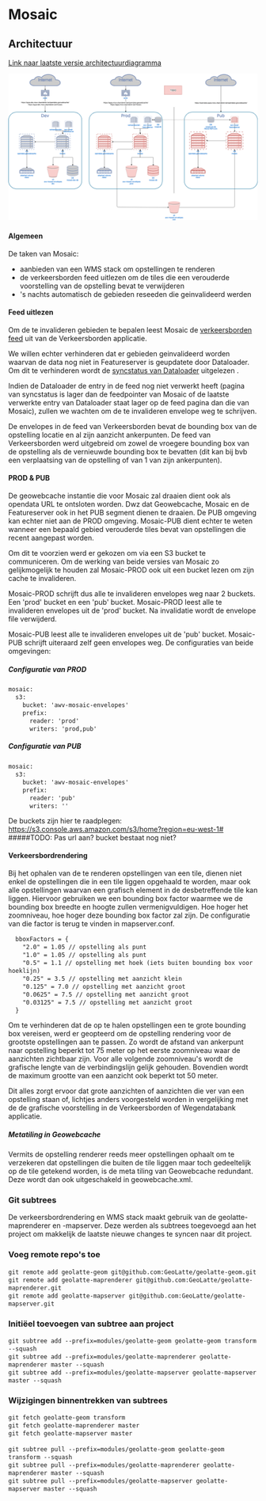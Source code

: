 # Mosaic

## Architectuur

[Link naar laatste versie architectuurdiagramma](https://drive.google.com/file/d/1KqRnKhuCO_8MxiXwb0ElCmtxnSd9_Qo1/view)


![Image van Architectuurdiagramma](mosaic-architectuur.png)

#### Algemeen

De taken van Mosaic:
  - aanbieden van een WMS stack om opstellingen te renderen
  - de verkeersborden feed uitlezen om de tiles die een verouderde voorstelling van de opstelling bevat te verwijderen
  - 's nachts automatisch de gebieden reseeden die geinvalideerd werden

#### Feed uitlezen

Om de te invalideren gebieden te bepalen leest Mosaic de [verkeersborden feed](https://apps.mow.vlaanderen.be/verkeersborden/rest/events/zi/verkeersborden/feed) uit van de Verkeersborden applicatie.


We willen echter verhinderen dat er gebieden geinvalideerd worden waarvan de data nog niet in Featureserver is geupdatete door Dataloader. Om dit te 
verhinderen wordt de [syncstatus van Dataloader](https://apps.mow.vlaanderen.be/dataloader/syncstatus/verkeersborden) uitgelezen . 

Indien de Dataloader de entry in de feed nog niet verwerkt heeft (pagina van
syncstatus is lager dan de feedpointer van Mosaic of de laatste verwerkte entry van Dataloader staat lager op de feed pagina dan die
van Mosaic), zullen we wachten om de te invalideren envelope weg te schrijven.

De envelopes in de feed van Verkeersborden bevat de bounding box van de opstelling locatie en al zijn aanzicht ankerpunten. De feed van 
Verkeersborden werd uitgebreid om zowel de vroegere bounding box van de opstelling als de vernieuwde bounding box te bevatten (dit kan 
bij bvb een verplaatsing van de opstelling of van 1 van zijn ankerpunten). 


#### PROD & PUB

De geowebcache instantie die voor Mosaic zal draaien dient ook als opendata URL te ontsloten worden. Dwz dat Geowebcache, Mosaic en de 
Featureserver ook in het PUB segment dienen te draaien. De PUB omgeving kan echter niet aan de PROD omgeving. Mosaic-PUB dient echter
te weten wanneer een bepaald gebied verouderde tiles bevat van opstellingen die recent aangepast worden. 

Om dit te voorzien werd er gekozen om via een S3 bucket te communiceren. Om de werking van beide versies van Mosaic zo gelijkmogelijk te 
houden zal Mosaic-PROD ook uit een bucket lezen om zijn cache te invalideren. 

Mosaic-PROD schrijft dus alle te invalideren envelopes weg naar 2 buckets. 
Een 'prod' bucket en een 'pub' bucket. Mosaic-PROD leest alle te invalideren envelopes uit de 'prod' bucket. Na invalidatie wordt de envelope file verwijderd. 

Mosaic-PUB leest alle te invalideren envelopes uit de 'pub' bucket. Mosaic-PUB schrijft uiteraard zelf geen envelopes weg. De configuraties van beide
omgevingen:

##### Configuratie van PROD
  
    mosaic:
      s3:
        bucket: 'awv-mosaic-envelopes'
        prefix:
          reader: 'prod'
          writers: 'prod,pub'

##### Configuratie van PUB
  
    mosaic:
      s3:
        bucket: 'awv-mosaic-envelopes'
        prefix:
          reader: 'pub'
          writers: ''


De buckets zijn hier te raadplegen: https://s3.console.aws.amazon.com/s3/home?region=eu-west-1#
#####TODO: Pas url aan? bucket bestaat nog niet?

#### Verkeersbordrendering

Bij het ophalen van de te renderen opstellingen van een tile, dienen niet enkel de opstellingen die in een tile liggen opgehaald te worden,
maar ook alle opstellingen waarvan een grafisch element in de desbetreffende tile kan liggen. Hiervoor gebruiken we een bounding box factor
waarmee we de bounding box breedte en hoogte zullen vermenigvuldigen. Hoe hoger het zoomniveau, hoe hoger deze bounding box factor zal zijn.
De configuratie van die factor is terug te vinden in mapserver.conf.

      bboxFactors = {
        "2.0" = 1.05 // opstelling als punt
        "1.0" = 1.05 // opstelling als punt
        "0.5" = 1.1 // opstelling met hoek (iets buiten bounding box voor hoeklijn)
        "0.25" = 3.5 // opstelling met aanzicht klein
        "0.125" = 7.0 // opstelling met aanzicht groot
        "0.0625" = 7.5 // opstelling met aanzicht groot
        "0.03125" = 7.5 // opstelling met aanzicht groot
      }

Om te verhinderen dat de op te halen opstellingen een te grote bounding box vereisen, werd er geopteerd om de opstelling rendering voor
de grootste opstellingen aan te passen. Zo wordt de afstand van ankerpunt naar opstelling beperkt tot 75 meter op het eerste zoomniveau
waar de aanzichten zichtbaar zijn. Voor alle volgende zoomniveau's wordt de grafische lengte van de verbindingslijn gelijk gehouden.
Bovendien wordt de maximum grootte van een aanzicht ook beperkt tot 50 meter. 

Dit alles zorgt ervoor dat grote aanzichten of aanzichten die ver van een opstelling staan of, lichtjes anders voorgesteld worden in 
vergelijking met de de grafische voorstelling in de Verkeersborden of Wegendatabank applicatie.

##### Metatiling in Geowebcache

Vermits de opstelling renderer reeds meer opstellingen ophaalt om te verzekeren dat opstellingen die buiten de tile liggen maar toch 
gedeeltelijk op de tile getekend worden, is de meta tiling van Geowebcache redundant. Deze wordt dan ook uitgeschakeld in geowebcache.xml.

### Git subtrees

De verkeersbordrendering en WMS stack maakt gebruik van de geolatte-maprenderer en -mapserver. Deze werden als
subtrees toegevoegd aan het project om makkelijk de laatste nieuwe changes te syncen naar dit project.

### Voeg remote repo's toe
    git remote add geolatte-geom git@github.com:GeoLatte/geolatte-geom.git
    git remote add geolatte-maprenderer git@github.com:GeoLatte/geolatte-maprenderer.git
    git remote add geolatte-mapserver git@github.com:GeoLatte/geolatte-mapserver.git

### Initiëel toevoegen van subtree aan project
    git subtree add --prefix=modules/geolatte-geom geolatte-geom transform --squash
    git subtree add --prefix=modules/geolatte-maprenderer geolatte-maprenderer master --squash
    git subtree add --prefix=modules/geolatte-mapserver geolatte-mapserver master --squash

### Wijzigingen binnentrekken van subtrees
    git fetch geolatte-geom transform
    git fetch geolatte-maprenderer master
    git fetch geolatte-mapserver master

    git subtree pull --prefix=modules/geolatte-geom geolatte-geom transform --squash
    git subtree pull --prefix=modules/geolatte-maprenderer geolatte-maprenderer master --squash
    git subtree pull --prefix=modules/geolatte-mapserver geolatte-mapserver master --squash
